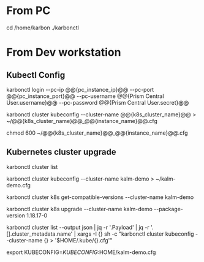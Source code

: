 # From PC

cd /home/karbon
./karbonctl

# From Dev workstation

## Kubectl Config

karbonctl login --pc-ip @@{pc_instance_ip}@@ --pc-port @@{pc_instance_port}@@ --pc-username @@{Prism Central User.username}@@ --pc-password @@{Prism Central User.secret}@@

karbonctl cluster kubeconfig --cluster-name @@{k8s_cluster_name}@@ > ~/@@{k8s_cluster_name}@@_@@{instance_name}@@.cfg

chmod 600 ~/@@{k8s_cluster_name}@@_@@{instance_name}@@.cfg

## Kubernetes cluster upgrade

karbonctl cluster list

karbonctl cluster kubeconfig --cluster-name kalm-demo > ~/kalm-demo.cfg

karbonctl cluster k8s get-compatible-versions --cluster-name kalm-demo

karbonctl cluster k8s upgrade --cluster-name kalm-demo --package-version 1.18.17-0

karbonctl cluster list --output json | jq -r '.Payload' | jq -r '.[].cluster_metadata.name' | xargs -I {} sh -c "karbonctl cluster kubeconfig --cluster-name {} > '$HOME/.kube/{}.cfg'"

export KUBECONFIG=$KUBECONFIG:$HOME/kalm-demo.cfg
